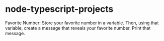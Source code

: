 # node-typescript-projects

Favorite Number: Store your favorite number in a variable. Then, using that variable, create a message that reveals your favorite number. Print that message.
